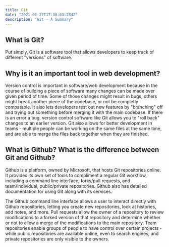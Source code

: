 ```yaml
---
title: Git
date: "2021-01-27T17:30:03.284Z"
description: "Git - A Summary"
---
```


## What is Git?

Put simply, Git is a software tool that allows developers to keep track of different "versions" of software.

## Why is it an important tool in web development?

Version control is important in software/web development because in the course of building a piece of software many changes can be
made over given period of time.  Some of those changes might result in bugs, others might break another piece of the codebase, or not
be completly compatable.  It also lets developers test out new features by "branching" off and trying out something before merging it with the main codebase.  If there is an error a bug, version control software like Git allows you to "roll back" changes to an earlier version.  Git also allows for better development in teams - multiple people can be working on the same files at the same time, and are able to merge the files back together when they are finished. 

## What is Github?  What is the difference between Git and Github?

Github is a platform, owned by Microsoft, that hosts Git repositories online. It provides its own set of tools to compliment a regular Git workflow, including a command line interface, forks/pull requests, and team/individual, public/private repositories.  Github also has detailed documentation for using Git along with its services.  

The Github command line interface allows a user to interact directly with Github repositories, letting you create new repositories, look at histories, add notes, and more.  Pull requests allow the owner of a repository to review modifications to a forked version of that repository and determine whether or not to allow a merge of the modifications to the main repository.  Team repositories enable groups of people to have control over certain projects - while public repositories are available online, even to search engines, and private repositories are only visible to the owners.



